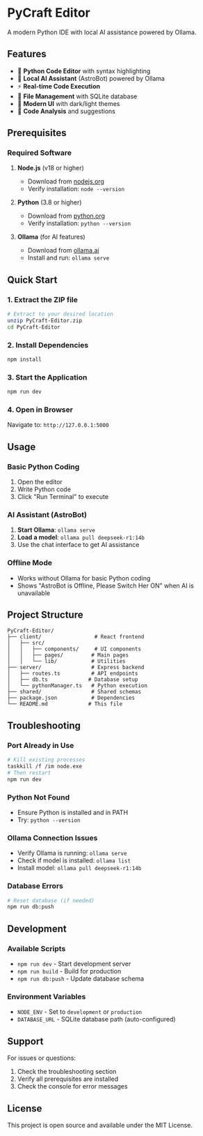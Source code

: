 # PyCraft Editor

A modern Python IDE with local AI assistance powered by Ollama.

## Features

- 🐍 **Python Code Editor** with syntax highlighting
- 🤖 **Local AI Assistant** (AstroBot) powered by Ollama
- ⚡ **Real-time Code Execution** 
- 📁 **File Management** with SQLite database
- 🎨 **Modern UI** with dark/light themes
- 🔧 **Code Analysis** and suggestions

## Prerequisites

### Required Software
1. **Node.js** (v18 or higher)
   - Download from [nodejs.org](https://nodejs.org/)
   - Verify installation: `node --version`

2. **Python** (3.8 or higher)
   - Download from [python.org](https://python.org/)
   - Verify installation: `python --version`

3. **Ollama** (for AI features)
   - Download from [ollama.ai](https://ollama.ai/)
   - Install and run: `ollama serve`

## Quick Start

### 1. Extract the ZIP file
```bash
# Extract to your desired location
unzip PyCraft-Editor.zip
cd PyCraft-Editor
```

### 2. Install Dependencies
```bash
npm install
```

### 3. Start the Application
```bash
npm run dev
```

### 4. Open in Browser
Navigate to: `http://127.0.0.1:5000`

## Usage

### Basic Python Coding
1. Open the editor
2. Write Python code
3. Click "Run Terminal" to execute

### AI Assistant (AstroBot)
1. **Start Ollama**: `ollama serve`
2. **Load a model**: `ollama pull deepseek-r1:14b`
3. Use the chat interface to get AI assistance

### Offline Mode
- Works without Ollama for basic Python coding
- Shows "AstroBot is Offline, Please Switch Her ON" when AI is unavailable

## Project Structure

```
PyCraft-Editor/
├── client/                 # React frontend
│   ├── src/
│   │   ├── components/     # UI components
│   │   ├── pages/         # Main pages
│   │   └── lib/           # Utilities
├── server/                # Express backend
│   ├── routes.ts          # API endpoints
│   ├── db.ts             # Database setup
│   └── pythonManager.ts   # Python execution
├── shared/                # Shared schemas
├── package.json           # Dependencies
└── README.md             # This file
```

## Troubleshooting

### Port Already in Use
```bash
# Kill existing processes
taskkill /f /im node.exe
# Then restart
npm run dev
```

### Python Not Found
- Ensure Python is installed and in PATH
- Try: `python --version`

### Ollama Connection Issues
- Verify Ollama is running: `ollama serve`
- Check if model is installed: `ollama list`
- Install model: `ollama pull deepseek-r1:14b`

### Database Errors
```bash
# Reset database (if needed)
npm run db:push
```

## Development

### Available Scripts
- `npm run dev` - Start development server
- `npm run build` - Build for production
- `npm run db:push` - Update database schema

### Environment Variables
- `NODE_ENV` - Set to `development` or `production`
- `DATABASE_URL` - SQLite database path (auto-configured)

## Support

For issues or questions:
1. Check the troubleshooting section
2. Verify all prerequisites are installed
3. Check the console for error messages

## License

This project is open source and available under the MIT License. 